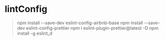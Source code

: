 # lintConfig

> npm install --save-dev eslint-config-airbnb-base
> npm install --save-dev eslint-config-prettier
> npm i eslint-plugin-prettier@latest -D
> npm install -g eslint_d
